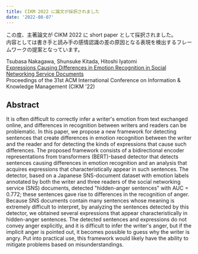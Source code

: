 ```yaml
---
title: CIKM 2022 に論文が採択されました
date: '2022-08-07'
---
```


この度、主著論文が CIKM 2022 に short paper として採択されました。  
内容としては書き手と読み手の感情認識の差の原因となる表現を検出するフレームワークの提案となっています。

Tsubasa Nakagawa, Shunsuke Kitada, Hitoshi Iyatomi  
[Expressions Causing Differences in Emotion Recognition in Social Networking Service Documents](https://doi.org/10.1145/3511808.3557599)  
Proceedings of the 31st ACM International Conference on Information & Knowledge Management (CIKM '22)

## Abstract

It is often difficult to correctly infer a writer's emotion from text exchanged online, and differences in recognition between writers and readers can be problematic. In this paper, we propose a new framework for detecting sentences that create differences in emotion recognition between the writer and the reader and for detecting the kinds of expressions that cause such differences. The proposed framework consists of a bidirectional encoder representations from transformers (BERT)-based detector that detects sentences causing differences in emotion recognition and an analysis that acquires expressions that characteristically appear in such sentences. The detector, based on a Japanese SNS-document dataset with emotion labels annotated by both the writer and three readers of the social networking service (SNS) documents, detected "hidden-anger sentences" with AUC = 0.772; these sentences gave rise to differences in the recognition of anger. Because SNS documents contain many sentences whose meaning is extremely difficult to interpret, by analyzing the sentences detected by this detector, we obtained several expressions that appear characteristically in hidden-anger sentences. The detected sentences and expressions do not convey anger explicitly, and it is difficult to infer the writer's anger, but if the implicit anger is pointed out, it becomes possible to guess why the writer is angry. Put into practical use, this framework would likely have the ability to mitigate problems based on misunderstandings.
